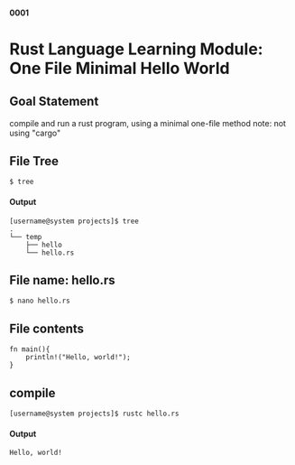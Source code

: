 #### 0001
# Rust Language Learning Module: One File Minimal Hello World

## Goal Statement
compile and run a rust program, using a minimal one-file method
note: not using "cargo"

## File Tree
```
$ tree
```
#### Output
```
[username@system projects]$ tree
.
└── temp
    ├── hello
    └── hello.rs

```

## File name: hello.rs
```
$ nano hello.rs
```
## File contents
```
fn main(){
    println!("Hello, world!");
}
```

## compile
```
[username@system projects]$ rustc hello.rs

```
#### Output
```
Hello, world!
```
